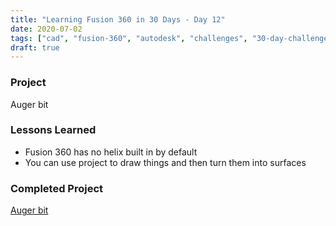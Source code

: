 ```yaml
---
title: "Learning Fusion 360 in 30 Days - Day 12"
date: 2020-07-02
tags: ["cad", "fusion-360", "autodesk", "challenges", "30-day-challenge", "fusion-360-in-30"]
draft: true
---
```

### Project
Auger bit

### Lessons Learned
- Fusion 360 has no helix built in by default
- You can use project to draw things and then turn them into surfaces

### Completed Project
[Auger bit](https://a360.co/3gxuwNd)
